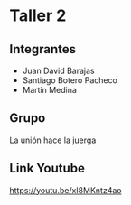 # Taller 2

## Integrantes
- Juan David Barajas
-  Santiago Botero Pacheco
-   Martin Medina

## Grupo
La unión hace la juerga

## Link Youtube
https://youtu.be/xI8MKntz4ao
